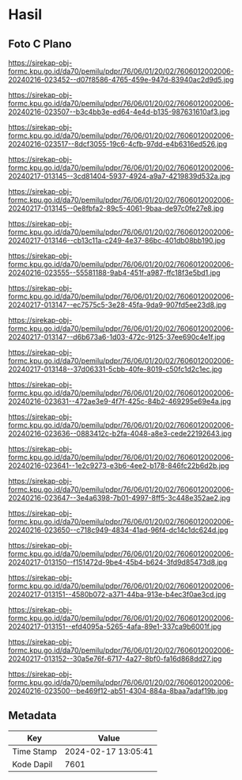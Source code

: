 # Hasil

## Foto C Plano

https://sirekap-obj-formc.kpu.go.id/da70/pemilu/pdpr/76/06/01/20/02/7606012002006-20240216-023452--d07f8586-4765-459e-947d-83940ac2d9d5.jpg

https://sirekap-obj-formc.kpu.go.id/da70/pemilu/pdpr/76/06/01/20/02/7606012002006-20240216-023507--b3c4bb3e-ed64-4e4d-b135-987631610af3.jpg

https://sirekap-obj-formc.kpu.go.id/da70/pemilu/pdpr/76/06/01/20/02/7606012002006-20240216-023517--8dcf3055-19c6-4cfb-97dd-e4b6316ed526.jpg

https://sirekap-obj-formc.kpu.go.id/da70/pemilu/pdpr/76/06/01/20/02/7606012002006-20240217-013145--3cd81404-5937-4924-a9a7-4219839d532a.jpg

https://sirekap-obj-formc.kpu.go.id/da70/pemilu/pdpr/76/06/01/20/02/7606012002006-20240217-013145--0e8fbfa2-89c5-4061-9baa-de97c0fe27e8.jpg

https://sirekap-obj-formc.kpu.go.id/da70/pemilu/pdpr/76/06/01/20/02/7606012002006-20240217-013146--cb13c11a-c249-4e37-86bc-401db08bb190.jpg

https://sirekap-obj-formc.kpu.go.id/da70/pemilu/pdpr/76/06/01/20/02/7606012002006-20240216-023555--55581188-9ab4-451f-a987-ffc18f3e5bd1.jpg

https://sirekap-obj-formc.kpu.go.id/da70/pemilu/pdpr/76/06/01/20/02/7606012002006-20240217-013147--ec7575c5-3e28-45fa-9da9-907fd5ee23d8.jpg

https://sirekap-obj-formc.kpu.go.id/da70/pemilu/pdpr/76/06/01/20/02/7606012002006-20240217-013147--d6b673a6-1d03-472c-9125-37ee690c4e1f.jpg

https://sirekap-obj-formc.kpu.go.id/da70/pemilu/pdpr/76/06/01/20/02/7606012002006-20240217-013148--37d06331-5cbb-40fe-8019-c50fc1d2c1ec.jpg

https://sirekap-obj-formc.kpu.go.id/da70/pemilu/pdpr/76/06/01/20/02/7606012002006-20240216-023631--472ae3e9-4f7f-425c-84b2-469295e69e4a.jpg

https://sirekap-obj-formc.kpu.go.id/da70/pemilu/pdpr/76/06/01/20/02/7606012002006-20240216-023636--0883412c-b2fa-4048-a8e3-cede22192643.jpg

https://sirekap-obj-formc.kpu.go.id/da70/pemilu/pdpr/76/06/01/20/02/7606012002006-20240216-023641--1e2c9273-e3b6-4ee2-b178-846fc22b6d2b.jpg

https://sirekap-obj-formc.kpu.go.id/da70/pemilu/pdpr/76/06/01/20/02/7606012002006-20240216-023647--3e4a6398-7b01-4997-8ff5-3c448e352ae2.jpg

https://sirekap-obj-formc.kpu.go.id/da70/pemilu/pdpr/76/06/01/20/02/7606012002006-20240216-023650--c718c949-4834-41ad-96f4-dc14c1dc624d.jpg

https://sirekap-obj-formc.kpu.go.id/da70/pemilu/pdpr/76/06/01/20/02/7606012002006-20240217-013150--f151472d-9be4-45b4-b624-3fd9d85473d8.jpg

https://sirekap-obj-formc.kpu.go.id/da70/pemilu/pdpr/76/06/01/20/02/7606012002006-20240217-013151--4580b072-a371-44ba-913e-b4ec3f0ae3cd.jpg

https://sirekap-obj-formc.kpu.go.id/da70/pemilu/pdpr/76/06/01/20/02/7606012002006-20240217-013151--efd4095a-5265-4afa-89e1-337ca9b6001f.jpg

https://sirekap-obj-formc.kpu.go.id/da70/pemilu/pdpr/76/06/01/20/02/7606012002006-20240217-013152--30a5e76f-6717-4a27-8bf0-fa16d868dd27.jpg

https://sirekap-obj-formc.kpu.go.id/da70/pemilu/pdpr/76/06/01/20/02/7606012002006-20240216-023500--be469f12-ab51-4304-884a-8baa7adaf19b.jpg


## Metadata

| Key        | Value               |
| ---------- | ------------------- |
| Time Stamp | 2024-02-17 13:05:41 |
| Kode Dapil | 7601                |



